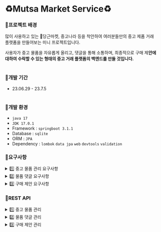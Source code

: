 
# ♻️Mutsa Market Service♻️

### 📌프로젝트 배경
많이 사용하고 있는 🥕당근마켓, 중고나라 등을 착안하여 여러분들만의 중고 제품 거래 플랫폼을 만들어보는 미니 프로젝트입니다.

사용자가 중고 물품을 자유롭게 올리고, 댓글을 통해 소통하며, 최종적으로 구매 제**안에 대하여 수락할 수 있는 형태의 중고 거래 플랫폼의 백엔드를 만들 것입니다.**<br><br>

### 📌개발 기간

- 23.06.29 - 23.7.5
  <br><br>

### 📌개발 환경

- `java 17`
- `JDK 17.0.1`
- Framework : `springboot 3.1.1`
- Database : `sqlite`
- ORM : `JPA`
- Dependency : `lombok` `data jpa` `web` `devtools` `validation`

### 📌요구사항
<details>
<summary>1️⃣ 중고 물품 관리 요구사항</summary>
<div markdown="1">

1. 누구든지 중고 거래를 목적으로 물품에 대한 정보를 등록할 수 있다. 
    1. 이때 반드시 포함되어야 하는 내용은 ****************************************************************************제목, 설명, 최소 가격, 작성자****************************************************************************이다.
    2. 또한 사용자가 물품을 등록할 때, 비밀번호 항목을 추가해서 등록한다.
    3. 최초로 물품이 등록될 때, 중고 물품의 상태는 **판매중** 상태가 된다.
2. 등록된 물품 정보는 누구든지 열람할 수 있다. 
    1. 페이지 단위 조회가 가능하다.
    2. 전체 조회, 단일 조회 모두 가능하다.
3. 등록된 물품 정보는 수정이 가능하다. 
    1. 이때, 물품이 등록될 때 추가한 비밀번호를 첨부해야 한다.
4. 등록된 물품 정보에 이미지를 첨부할 수 있다.
    1. 이때, 물품이 등록될 때 추가한 비밀번호를 첨부해야 한다.
    2. 이미지를 관리하는 방법은 자율이다.
5. 등록된 물품 정보는 삭제가 가능하다. 
    1. 이때, 물품이 등록될 때 추가한 비밀번호를 첨부해야 한다.

</div>
</details>

<details>
<summary>2️⃣ 물품 댓글 요구사항</summary>
<div markdown="1">

1. 등록된 물품에 대한 질문을 위하여 댓글을 등록할 수 있다. 
    1. 이때 반드시 포함되어야 하는 내용은 **대상 물품, 댓글 내용, 작성자**이다.
    2. 또한 댓글을 등록할 때, 비밀번호 항목을 추가해서 등록한다.
2. 등록된 댓글은 누구든지 열람할 수 있다. 
    1. 페이지 단위 조회가 가능하다.
3. 등록된 댓글은 수정이 가능하다. 
    1. 이때, 댓글이 등록될 때 추가한 비밀번호를 첨부해야 한다.
4. 등록된 댓글은 삭제가 가능하다. 
    1. 이때, 댓글이 등록될 때 추가한 비밀번호를 첨부해야 한다.
5. 댓글에는 초기에 비워져 있는 **답글** 항목이 존재한다. 
    1. 만약 댓글이 등록된 대상 물품을 등록한 사람일 경우, 물품을 등록할 때 사용한 비밀번호를 첨부할 경우 답글 항목을 수정할 수 있다.
    2. 답글은 댓글에 포함된 공개 정보이다.

</div>
</details>
       
<details>
<summary>  3️⃣ 구매 제안 요구사항</summary>
<div markdown="1">

1. 등록된 물품에 대하여 구매 제안을 등록할 수 있다. 
    1. 이때 반드시 포함되어야 하는 내용은 **대상 물품, 제안 가격, 작성자**이다.
    2. 또한 구매 제안을 등록할 때, 비밀번호 항목을 추가해서 등록한다.
    3. 구매 제안이 등록될 때, 제안의 상태는 **제안** 상태가 된다.
2. 구매 제안은 대상 물품의 주인과 등록한 사용자만 조회할 수 있다.
    1. 대상 물품의 주인은, 대상 물품을 등록할 때 사용한 **작성자와 비밀번호**를 첨부해야 한다. 이때 물품에 등록된 모든 구매 제안이 확인 가능하다. 페이지 기능을 지원한다.
    2. 등록한 사용자는, 조회를 위해서 자신이 사용한 **작성자와 비밀번호**를 첨부해야 한다. 이때 자신이 등록한 구매 제안만 확인이 가능하다. 페이지 기능을 지원한다.
3. 등록된 제안은 수정이 가능하다. 
    1. 이때, 제안이 등록될때 추가한 **작성자와 비밀번호**를 첨부해야 한다.
4. 등록된 제안은 삭제가 가능하다. 
    1. 이때, 제안이 등록될때 추가한 **작성자와 비밀번호**를 첨부해야 한다.
5. 대상 물품의 주인은 구매 제안을 수락할 수 있다. 
    1. 이를 위해서 제안의 대상 물품을 등록할 때 사용한 **작성자와 비밀번호**를 첨부해야 한다.
    2. 이때 구매 제안의 상태는 **수락**이 된다.
6. 대상 물품의 주인은 구매 제안을 거절할 수 있다. 
    1. 이를 위해서 제안의 대상 물품을 등록할 때 사용한 **작성자와 비밀번호**를 첨부해야 한다.
    2. 이때 구매 제안의 상태는 **거절**이 ****된다.
7. 구매 제안을 등록한 사용자는, 자신이 등록한 제안이 수락 상태일 경우, 구매 확정을 할 수 있다. 
    1. 이를 위해서 제안을 등록할 때 사용한 **작성자와 비밀번호**를 첨부해야 한다.
    2. 이때 구매 제안의 상태는 **확정** 상태가 된다.
    3. 구매 제안이 확정될 경우, 대상 물품의 상태는 **판매 완료**가 된다.
    4. 구매 제안이 확정될 경우, 확정되지 않은 다른 구매 제안의 상태는 모두 **거절**이 된다.

</div>
</details>



### 📌REST API
<details>
<summary>1️⃣ 중고 물품 관리</summary>
<div markdown="1">
  
**물품 단일 조회**<br>
GET /items/{id}<br>
controller : read()<br>
service : readItem()
  
**물품 전체 조회**<br>
GET /items <br>
controller : readAll()<br>
service : readItemAll()

**물품 페이지 단위 조회**<br>
GET /items/page?page=0&limit=5<br>
controller : readPage()<br>
service : readItemPaged()

**물품 등록**<br>
POST /items<br>
controller : create()<br>
service : createItem()

**물품 정보 수정**<br>
PUT /items/{id}<br>
controller : update()<br>
service :updateItem()

**물품 삭제**<br>
DELETE /items/{id}<br>
controller : delete()<br>
service :deleteItem()

**물품 이미지 등록**(미완성)<br>
PUT /items/{id}/image<br>
controller : uploadImage()<br>
service : updateItemImage()

</div>
</details>
       
<details>
<summary>2️⃣ 물품 댓글 관리</summary>
<div markdown="1">

**해당 물품의 댓글 전체 조회**<br>
GET /items/{itemId}/comments/readAll<br>
controller : readAll()<br>
service : readCommentAll()

**댓글 등록**<br>
POST /items/{itemId}/comments<br>
controller : create()<br>
service : createComment()

**댓글 삭제**<br>
DELETE /items/{itemId}/comments/{commentId}<br>
controller : delete()<br>
service : deleteComment()

**댓글 수정**<br>
PUT /items/{itemId}/comments/{commentId}<br>
controller : update()<br>
service : updateComment()

**댓글의 답글 등록**<br>
PUT /items/{itemId}/comments/{commentId}/reply<br>
controller : updateCommentReply()<br>
service : updateCommentReply()

</div>
</details>

<details>
<summary>3️⃣ 구매 제안 관리</summary>
<div markdown="1">

**구매 제안 등록**<br>
POST /items/{itemId}/proposals<br>
controller : createProposal<br>
service : createProposal

**구매 제안 전체보기**(요구사항에 없으나 조회를 위해 추가함)<br>
GET /items/{itemId}/proposals/page<br>
controller : readPageAll<br>
service : readPropAll

(미완성)**구매 제안 조회** (물품 작성자와 구매 제안 당사자만 조회 가능)<br>
GET /items/{itemId}/proposals?writer=작성자&password=비밀번호<br>
controller : readPage<br>
service : readProp<br>
구매 제안 당사자의 제안들은 조회가 가능하나, 해당 물품의 주인의 정보를 입력하면 에러가 난다.

**구매 제안 수정**<br>
PUT /items/{itemId}/proposals/{proposalId}<br>
controller : updateProposal<br>
service : updateProposal

**제안 상태 변경**(물품 주인이 함)<br>
PUT /items/{itemId}/proposals/{proposalId}/status<br>
controller : updateProposalStatus<br>
service : updateProposalStatus

**구매 확정**(제안자가 함)<br>
PUT /items/{itemId}/proposals/{proposalId}/status-confirmed<br>
controller : updateProposalConfirmed<br>
service : updateProposalConfirmed

**제안 삭제**<br>
DELETE /items/{itemId}/proposals/{proposalId}<br>
controller : deleteProposal<br>
service : deleteProposal

</div>
</details>

